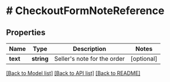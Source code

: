 # # CheckoutFormNoteReference

## Properties

Name | Type | Description | Notes
------------ | ------------- | ------------- | -------------
**text** | **string** | Seller&#39;s note for the order | [optional]

[[Back to Model list]](../../README.md#models) [[Back to API list]](../../README.md#endpoints) [[Back to README]](../../README.md)
